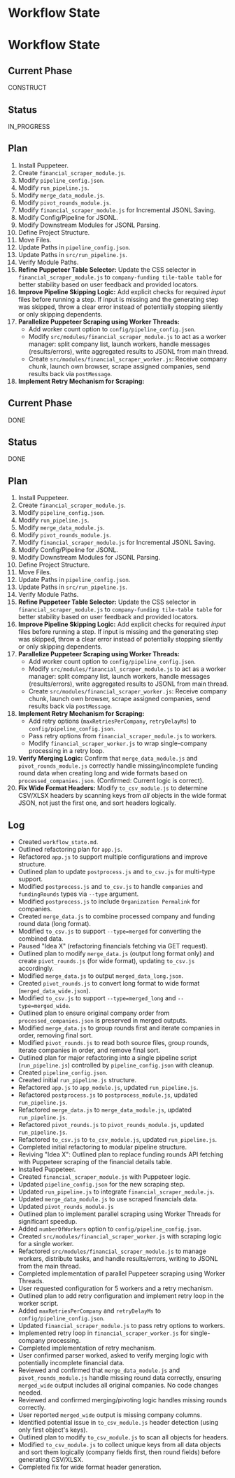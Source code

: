 # Workflow State
# Workflow State

## Current Phase
CONSTRUCT

## Status
IN_PROGRESS

## Plan
1. Install Puppeteer.
2. Create `financial_scraper_module.js`.
3. Modify `pipeline_config.json`.
4. Modify `run_pipeline.js`.
5. Modify `merge_data_module.js`.
6. Modify `pivot_rounds_module.js`.
7. Modify `financial_scraper_module.js` for Incremental JSONL Saving.
8. Modify Config/Pipeline for JSONL.
9. Modify Downstream Modules for JSONL Parsing.
10. Define Project Structure.
11. Move Files.
12. Update Paths in `pipeline_config.json`.
13. Update Paths in `src/run_pipeline.js`.
14. Verify Module Paths.
15. **Refine Puppeteer Table Selector:** Update the CSS selector in `financial_scraper_module.js` to `company-funding tile-table table` for better stability based on user feedback and provided locators.
16. **Improve Pipeline Skipping Logic:** Add explicit checks for required *input* files before running a step. If input is missing and the generating step was skipped, throw a clear error instead of potentially stopping silently or only skipping dependents.
17. **Parallelize Puppeteer Scraping using Worker Threads:**
    *   Add worker count option to `config/pipeline_config.json`.
    *   Modify `src/modules/financial_scraper_module.js` to act as a worker manager: split company list, launch workers, handle messages (results/errors), write aggregated results to JSONL from main thread.
    *   Create `src/modules/financial_scraper_worker.js`: Receive company chunk, launch own browser, scrape assigned companies, send results back via `postMessage`.
18. **Implement Retry Mechanism for Scraping:**

## Current Phase
DONE

## Status
DONE

## Plan
1. Install Puppeteer.
2. Create `financial_scraper_module.js`.
3. Modify `pipeline_config.json`.
4. Modify `run_pipeline.js`.
5. Modify `merge_data_module.js`.
6. Modify `pivot_rounds_module.js`.
7. Modify `financial_scraper_module.js` for Incremental JSONL Saving.
8. Modify Config/Pipeline for JSONL.
9. Modify Downstream Modules for JSONL Parsing.
10. Define Project Structure.
11. Move Files.
12. Update Paths in `pipeline_config.json`.
13. Update Paths in `src/run_pipeline.js`.
14. Verify Module Paths.
15. **Refine Puppeteer Table Selector:** Update the CSS selector in `financial_scraper_module.js` to `company-funding tile-table table` for better stability based on user feedback and provided locators.
16. **Improve Pipeline Skipping Logic:** Add explicit checks for required *input* files before running a step. If input is missing and the generating step was skipped, throw a clear error instead of potentially stopping silently or only skipping dependents.
17. **Parallelize Puppeteer Scraping using Worker Threads:**
    *   Add worker count option to `config/pipeline_config.json`.
    *   Modify `src/modules/financial_scraper_module.js` to act as a worker manager: split company list, launch workers, handle messages (results/errors), write aggregated results to JSONL from main thread.
    *   Create `src/modules/financial_scraper_worker.js`: Receive company chunk, launch own browser, scrape assigned companies, send results back via `postMessage`.
18. **Implement Retry Mechanism for Scraping:**
    *   Add retry options (`maxRetriesPerCompany`, `retryDelayMs`) to `config/pipeline_config.json`.
    *   Pass retry options from `financial_scraper_module.js` to workers.
    *   Modify `financial_scraper_worker.js` to wrap single-company processing in a retry loop.
19. **Verify Merging Logic:** Confirm that `merge_data_module.js` and `pivot_rounds_module.js` correctly handle missing/incomplete funding round data when creating long and wide formats based on `processed_companies.json`. (Confirmed: Current logic is correct).
20. **Fix Wide Format Headers:** Modify `to_csv_module.js` to determine CSV/XLSX headers by scanning keys from *all* objects in the wide format JSON, not just the first one, and sort headers logically.

## Log
*   Created `workflow_state.md`.
*   Outlined refactoring plan for `app.js`.
*   Refactored `app.js` to support multiple configurations and improve structure.
*   Outlined plan to update `postprocess.js` and `to_csv.js` for multi-type support.
*   Modified `postprocess.js` and `to_csv.js` to handle `companies` and `fundingRounds` types via `--type` argument.
*   Modified `postprocess.js` to include `Organization Permalink` for companies.
*   Created `merge_data.js` to combine processed company and funding round data (long format).
*   Modified `to_csv.js` to support `--type=merged` for converting the combined data.
*   Paused "Idea X" (refactoring financials fetching via GET request).
*   Outlined plan to modify `merge_data.js` (output long format only) and create `pivot_rounds.js` (for wide format), updating `to_csv.js` accordingly.
*   Modified `merge_data.js` to output `merged_data_long.json`.
*   Created `pivot_rounds.js` to convert long format to wide format (`merged_data_wide.json`).
*   Modified `to_csv.js` to support `--type=merged_long` and `--type=merged_wide`.
*   Outlined plan to ensure original company order from `processed_companies.json` is preserved in merged outputs.
*   Modified `merge_data.js` to group rounds first and iterate companies in order, removing final sort.
*   Modified `pivot_rounds.js` to read both source files, group rounds, iterate companies in order, and remove final sort.
*   Outlined plan for major refactoring into a single pipeline script (`run_pipeline.js`) controlled by `pipeline_config.json` with cleanup.
*   Created `pipeline_config.json`.
*   Created initial `run_pipeline.js` structure.
*   Refactored `app.js` to `app_module.js`, updated `run_pipeline.js`.
*   Refactored `postprocess.js` to `postprocess_module.js`, updated `run_pipeline.js`.
*   Refactored `merge_data.js` to `merge_data_module.js`, updated `run_pipeline.js`.
*   Refactored `pivot_rounds.js` to `pivot_rounds_module.js`, updated `run_pipeline.js`.
*   Refactored `to_csv.js` to `to_csv_module.js`, updated `run_pipeline.js`.
*   Completed initial refactoring to modular pipeline structure.
*   Reviving "Idea X": Outlined plan to replace funding rounds API fetching with Puppeteer scraping of the financial details table.
*   Installed Puppeteer.
*   Created `financial_scraper_module.js` with Puppeteer logic.
*   Updated `pipeline_config.json` for the new scraping step.
*   Updated `run_pipeline.js` to integrate `financial_scraper_module.js`.
*   Updated `merge_data_module.js` to use scraped financials data.
*   Updated `pivot_rounds_module.js`
*   Outlined plan to implement parallel scraping using Worker Threads for significant speedup.
*   Added `numberOfWorkers` option to `config/pipeline_config.json`.
*   Created `src/modules/financial_scraper_worker.js` with scraping logic for a single worker.
*   Refactored `src/modules/financial_scraper_module.js` to manage workers, distribute tasks, and handle results/errors, writing to JSONL from the main thread.
*   Completed implementation of parallel Puppeteer scraping using Worker Threads.
*   User requested configuration for 5 workers and a retry mechanism.
*   Outlined plan to add retry configuration and implement retry loop in the worker script.
*   Added `maxRetriesPerCompany` and `retryDelayMs` to `config/pipeline_config.json`.
*   Updated `financial_scraper_module.js` to pass retry options to workers.
*   Implemented retry loop in `financial_scraper_worker.js` for single-company processing.
*   Completed implementation of retry mechanism.
*   User confirmed parser worked, asked to verify merging logic with potentially incomplete financial data.
*   Reviewed and confirmed that `merge_data_module.js` and `pivot_rounds_module.js` handle missing round data correctly, ensuring `merged_wide` output includes all original companies. No code changes needed.
*   Reviewed and confirmed merging/pivoting logic handles missing rounds correctly.
*   User reported `merged_wide` output is missing company columns.
*   Identified potential issue in `to_csv_module.js` header detection (using only first object's keys).
*   Outlined plan to modify `to_csv_module.js` to scan all objects for headers.
*   Modified `to_csv_module.js` to collect unique keys from all data objects and sort them logically (company fields first, then round fields) before generating CSV/XLSX.
*   Completed fix for wide format header generation.